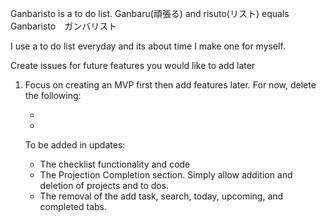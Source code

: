 Ganbaristo is a to do list. Ganbaru(頑張る) and risuto(リスト) equals Ganbaristo　ガンバリスト

I use a to do list everyday and its about time I make one for myself.


Create issues for future features you would like to add later

1. Focus on creating an MVP first then add features later. For now, delete the following:

    -
    -
    
    To be added in updates:
    - The checklist functionality and code
    - The Projection Completion section. Simply allow addition and deletion of projects and to dos.
    - The removal of the add task, search, today, upcoming, and completed tabs.